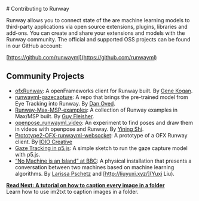 # Contributing to Runway

Runway allows you to connect state of the are machine learning models to third-party applications via open source extensions, plugins, libraries and add-ons. You can create and share your extensions and models with the Runway community. The official and supported OSS projects can be found in our GitHub account:

[https://github.com/runwayml](https://github.com/runwayml)

## Community Projects

- [ofxRunway](https://github.com/genekogan/ofxRunway): A openFrameworks client for Runway built. By [Gene Kogan](http://genekogan.com/).
- [runwayml-gazecapture](https://github.com/oveddan/runwayml-gazecapture): A repo that brings the pre-trained model from Eye Tracking into Runway. By [Dan Oved](https://www.danioved.com/).
- [Runway-Max-MSP-examples](https://github.com/Gflei/Runway-Max-MSP-examples): A collection of Runway examples in Max/MSP built. By [Guy Fleisher](http://www.guyfleisher.com/).
- [openpose_runwayml_video](https://github.com/yining1023/openpose_runwayml_video): An experiment to find poses and draw them in videos with openpose and Runway. By [Yining Shi](https://1023.io/).
- [Prototype2-OFX-runwayml-websocket](https://github.com/ioio-creative/Prototype2-OFX-runwayml-websocket): A prototype of a OFX Runway client. By [IOIO Creative](http://ioiocreative.com/)
- [Gaze Tracking in p5.js](https://lries.com/posts/gaze-tracking-runway-ml/): A simple sketch to run the gaze capture model with p5.js.
- [“No Machine is an Island” at BBC](http://entretags.de/no-machine-is-an-island/): A physical installation that presents a conversation between two machines based on machine learning algorithms. By [Larissa Pschetz](http://entretags.de/) and [http://liuyuxi.xyz/](Yuxi Liu).

<p class='next'>
  <b><a href="/#/tutorial_im2txt">
   Read Next: A tutorial on how to caption every image in a folder
  </b></a> 
  <br/> 
  Learn how to use im2txt to caption images in a folder.
</p>